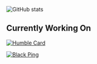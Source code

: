 ![GitHub stats](https://github-readme-stats.vercel.app/api?username=locmai&theme=graywhite&show_icons=true)

## Currently Working On

[![Humble Card](https://github-readme-stats.vercel.app/api/pin/?username=locmai&repo=humble)](https://github.com/locmai/humble)

[![Black Ping](https://github-readme-stats.vercel.app/api/pin/?username=locmai&repo=blackping)](https://github.com/locmai/blackping)

